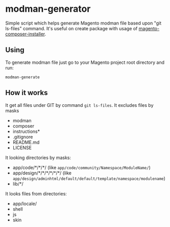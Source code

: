 # modman-generator
Simple script which helps generate Magento modman file based upon "git ls-files" command. It's useful on create package with usage of [magento-composer-installer](https://github.com/magento-hackathon/magento-composer-installer).

## Using
To generate modman file just go to your Magento project root directory and run:

    modman-generate

## How it works
It get all files under GIT by command `git ls-files`.
It excludes files by masks
- modman
- composer
- instructions*
- .gitignore
- README.md
- LICENSE

It looking directories by masks:
- app/code/\*/\*/\*/
(like `app/code/community/Namespace/ModuleName/`)
- app/design/\*/\*/\*/\*/\*/\*/ (like `app/design/adminhtml/default/default/template/namespace/modulename`)
- lib/\*/

It looks files from directories:
- app/locale/
- shell
- js
- skin

